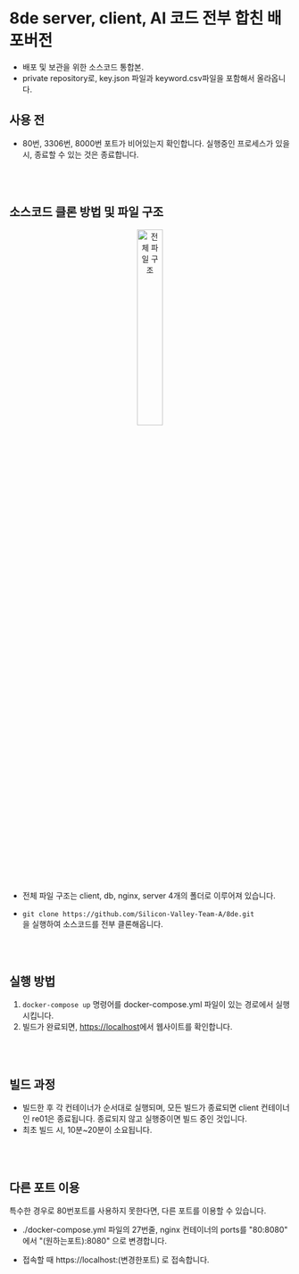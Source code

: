 # 8de server, client, AI 코드 전부 합친 배포버전
* 배포 및 보관을 위한 소스코드 통합본.
* private repository로, key.json 파일과 keyword.csv파일을 포함해서 올라옵니다.

## 사용 전
* 80번, 3306번, 8000번 포트가 비어있는지 확인합니다. 실행중인 프로세스가 있을 시, 종료할 수 있는 것은 종료합니다.

<br/><br/>

## 소스코드 클론 방법 및 파일 구조
<p align="center"><img width="30%" src="https://user-images.githubusercontent.com/57509844/180640251-522c259a-8475-4417-87a7-5d30abc47371.png" alt="전체 파일 구조"/></p>

* 전체 파일 구조는 client, db, nginx, server 4개의 폴더로 이루어져 있습니다.

* `git clone https://github.com/Silicon-Valley-Team-A/8de.git`
<br/>을 실행하여 소스코드를 전부 클론해옵니다.


<br/><br/>

## 실행 방법
1. `docker-compose up` 명령어를 docker-compose.yml 파일이 있는 경로에서 실행시킵니다.
2. 빌드가 완료되면, [https://localhost](https://localhost)에서 웹사이트를 확인합니다.

<br/><br/>

## 빌드 과정
* 빌드한 후 각 컨테이너가 순서대로 실행되며, 모든 빌드가 종료되면 client 컨테이너인 re01은 종료됩니다. 종료되지 않고 실행중이면 빌드 중인 것입니다.
* 최초 빌드 시, 10분~20분이 소요됩니다.

<br/><br/>

## 다른 포트 이용 
특수한 경우로 80번포트를 사용하지 못한다면, 다른 포트를 이용할 수 있습니다.

* ./docker-compose.yml 파일의 27번줄, nginx 컨테이너의 ports를 "80:8080" 에서 "(원하는포트):8080" 으로 변경합니다.

* 접속할 때 https://localhost:(변경한포트) 로 접속합니다.
